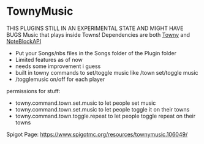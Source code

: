 # TownyMusic
THIS PLUGINS STILL IN AN EXPERIMENTAL STATE AND MIGHT HAVE BUGS
Music that plays inside Towns!
Dependencies are both [Towny](https://github.com/TownyAdvanced/Towny) and [NoteBlockAPI](https://www.spigotmc.org/resources/noteblockapi.19287/)
- Put your Songs/nbs files in the Songs folder of the Plugin folder
- Limited features as of now
- needs some improvement i guess
- built in towny commands to set/toggle music like /town set/toggle music
- /togglemusic on/off for each player

permissions for stuff:
- towny.command.town.set.music to let people set music
- towny.command.town.set.music to let people toggle it on their towns
- towny.command.town.toggle.repeat to let people toggle repeat on their towns

Spigot Page:
https://www.spigotmc.org/resources/townymusic.106049/
